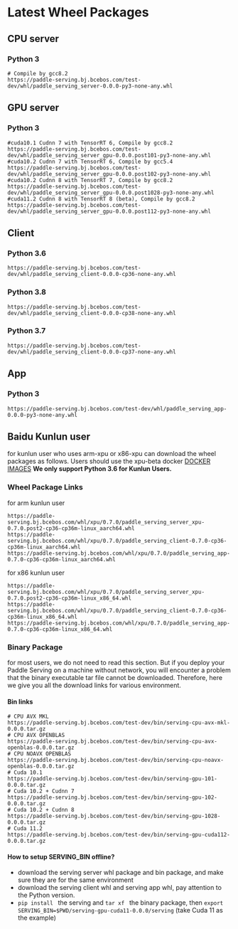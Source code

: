 # Latest Wheel Packages

## CPU server
### Python 3
```
# Compile by gcc8.2
https://paddle-serving.bj.bcebos.com/test-dev/whl/paddle_serving_server-0.0.0-py3-none-any.whl
```

## GPU server
### Python 3
```
#cuda10.1 Cudnn 7 with TensorRT 6, Compile by gcc8.2
https://paddle-serving.bj.bcebos.com/test-dev/whl/paddle_serving_server_gpu-0.0.0.post101-py3-none-any.whl
#cuda10.2 Cudnn 7 with TensorRT 6, Compile by gcc5.4
https://paddle-serving.bj.bcebos.com/test-dev/whl/paddle_serving_server_gpu-0.0.0.post102-py3-none-any.whl
#cuda10.2 Cudnn 8 with TensorRT 7, Compile by gcc8.2
https://paddle-serving.bj.bcebos.com/test-dev/whl/paddle_serving_server_gpu-0.0.0.post1028-py3-none-any.whl
#cuda11.2 Cudnn 8 with TensorRT 8 (beta), Compile by gcc8.2
https://paddle-serving.bj.bcebos.com/test-dev/whl/paddle_serving_server_gpu-0.0.0.post112-py3-none-any.whl
```

## Client

### Python 3.6
```
https://paddle-serving.bj.bcebos.com/test-dev/whl/paddle_serving_client-0.0.0-cp36-none-any.whl
```
### Python 3.8
```
https://paddle-serving.bj.bcebos.com/test-dev/whl/paddle_serving_client-0.0.0-cp38-none-any.whl
```
### Python 3.7
```
https://paddle-serving.bj.bcebos.com/test-dev/whl/paddle_serving_client-0.0.0-cp37-none-any.whl
```

## App
### Python 3
```
https://paddle-serving.bj.bcebos.com/test-dev/whl/paddle_serving_app-0.0.0-py3-none-any.whl
```

## Baidu Kunlun user
for kunlun user who uses arm-xpu or x86-xpu can download the wheel packages as follows. Users should use the xpu-beta docker [DOCKER IMAGES](./Docker_Images_CN.md) 
**We only support Python 3.6 for Kunlun Users.**

### Wheel Package Links

for arm kunlun user
```
https://paddle-serving.bj.bcebos.com/whl/xpu/0.7.0/paddle_serving_server_xpu-0.7.0.post2-cp36-cp36m-linux_aarch64.whl
https://paddle-serving.bj.bcebos.com/whl/xpu/0.7.0/paddle_serving_client-0.7.0-cp36-cp36m-linux_aarch64.whl
https://paddle-serving.bj.bcebos.com/whl/xpu/0.7.0/paddle_serving_app-0.7.0-cp36-cp36m-linux_aarch64.whl
```
 
for x86 kunlun user
``` 
https://paddle-serving.bj.bcebos.com/whl/xpu/0.7.0/paddle_serving_server_xpu-0.7.0.post2-cp36-cp36m-linux_x86_64.whl
https://paddle-serving.bj.bcebos.com/whl/xpu/0.7.0/paddle_serving_client-0.7.0-cp36-cp36m-linux_x86_64.whl
https://paddle-serving.bj.bcebos.com/whl/xpu/0.7.0/paddle_serving_app-0.7.0-cp36-cp36m-linux_x86_64.whl
```


### Binary Package
for most users, we do not need to read this section. But if you deploy your Paddle Serving on a machine without network, you will encounter a problem that the binary executable tar file cannot be downloaded. Therefore, here we give you all the download links for various environment.

#### Bin links
```
# CPU AVX MKL
https://paddle-serving.bj.bcebos.com/test-dev/bin/serving-cpu-avx-mkl-0.0.0.tar.gz
# CPU AVX OPENBLAS
https://paddle-serving.bj.bcebos.com/test-dev/bin/serving-cpu-avx-openblas-0.0.0.tar.gz
# CPU NOAVX OPENBLAS
https://paddle-serving.bj.bcebos.com/test-dev/bin/serving-cpu-noavx-openblas-0.0.0.tar.gz
# Cuda 10.1
https://paddle-serving.bj.bcebos.com/test-dev/bin/serving-gpu-101-0.0.0.tar.gz
# Cuda 10.2 + Cudnn 7
https://paddle-serving.bj.bcebos.com/test-dev/bin/serving-gpu-102-0.0.0.tar.gz
# Cuda 10.2 + Cudnn 8
https://paddle-serving.bj.bcebos.com/test-dev/bin/serving-gpu-1028-0.0.0.tar.gz
# Cuda 11.2
https://paddle-serving.bj.bcebos.com/test-dev/bin/serving-gpu-cuda112-0.0.0.tar.gz
```

#### How to setup SERVING_BIN offline?

- download the serving server whl package and bin package, and make sure they are for the same environment
- download the serving client whl and serving app whl, pay attention to the Python version.
- `pip install ` the serving and `tar xf ` the binary package, then `export SERVING_BIN=$PWD/serving-gpu-cuda11-0.0.0/serving` (take Cuda 11 as the example)


